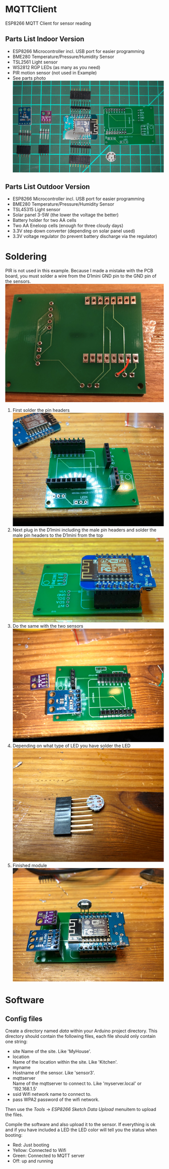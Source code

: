 # MQTTClient
ESP8266 MQTT Client for sensor reading

## Parts List Indoor Version
* ESP8266 Microcontroller incl. USB port for easier programming
* BME280 Temperature/Pressure/Humidity Sensor
* TSL2561 Light sensor
* WS2812 RGP LEDs (as many as you need)
* PIR motion sensor (not used in Example)
* See parts photo ![Parts](pictures/wt-mqttclient-13.jpg "Parts")

## Parts List Outdoor Version
* ESP8266 Microcontroller incl. USB port for easier programming
* BME280 Temperature/Pressure/Humidity Sensor
* TSL45315 Light sensor
* Solar panel 3-5W (the lower the voltage the better)
* Battery holder for two AA cells
* Two AA Eneloop cells (enough for three cloudy days)
* 3.3V step down converter (depending on solar panel used)
* 3.3V voltage regulator (to prevent battery discharge via the regulator)

# Soldering
PIR is not used in this example. Because I made a mistake with the PCB board, you must solder a wire from the D1mini GND pin to the GND pin of the sensors. ![Forgotten wire](pictures/wt-mqttclient-18.jpg)

1. First solder the pin headers ![Pin Headers](pictures/wt-mqttclient-14.jpg)
2. Next plug in the D1mini including the male pin headers and solder the male pin headers to the D1mini from the top ![D1mini](pictures/wt-mqttclient-12.jpg)
3. Do the same with the two sensors ![Sensors](pictures/wt-mqttclient-15.jpg)
4. Depending on what type of LED you have solder the LED ![LED](pictures/wt-mqttclient-16.jpg)
5. Finished module ![Complete](pictures/wt-mqttclient-17.jpg)

# Software
## Config files
Create a directory named *data* within your Arduino project directory.
This directory should contain the following files, each file should only contain one string:
* site
  Name of the site. Like 'MyHouse'.
* location  
  Name of the location within the site. Like 'Kitchen'.
* myname  
  Hostname of the sensor. Like 'sensor3'.
* mqttserver  
  Name of the mqttserver to connect to. Like 'myserver.local' or '192.168.1.5'
* ssid
  Wifi network name to connect to.
* pass
  WPA2 password of the wifi network.

Then use the *Tools* -> *ESP8266 Sketch Data Upload* menuitem to upload the files.

Compile the software and also upload it to the sensor. If everything is ok and if you have included a LED the LED color will tell you the status when booting:
* Red: Just booting
* Yellow: Connected to Wifi
* Green: Connected to MQTT server
* Off: up and running

